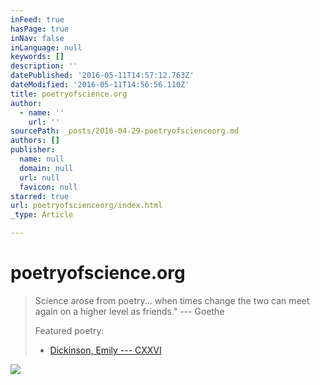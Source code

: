 ```yaml
---
inFeed: true
hasPage: true
inNav: false
inLanguage: null
keywords: []
description: ''
datePublished: '2016-05-11T14:57:12.763Z'
dateModified: '2016-05-11T14:56:56.110Z'
title: poetryofscience.org
author:
  - name: ''
    url: ''
sourcePath: _posts/2016-04-29-poetryofscienceorg.md
authors: []
publisher:
  name: null
  domain: null
  url: null
  favicon: null
starred: true
url: poetryofscienceorg/index.html
_type: Article

---
```

# poetryofscience.org

> Science arose from poetry... when times change the two can meet again on a higher level as friends." --- Goethe
> 
> Featured poetry:
> 
> * [Dickinson, Emily --- CXXVI][0]
> 
> 

![](https://s3-us-west-2.amazonaws.com/the-grid-img/p/516b16b476a8189091f868bff5cb9932efeb2a2a.jpg)

[0]: https://thegrid.ai/poetryofscience/dickinson-emily-cxxvi/